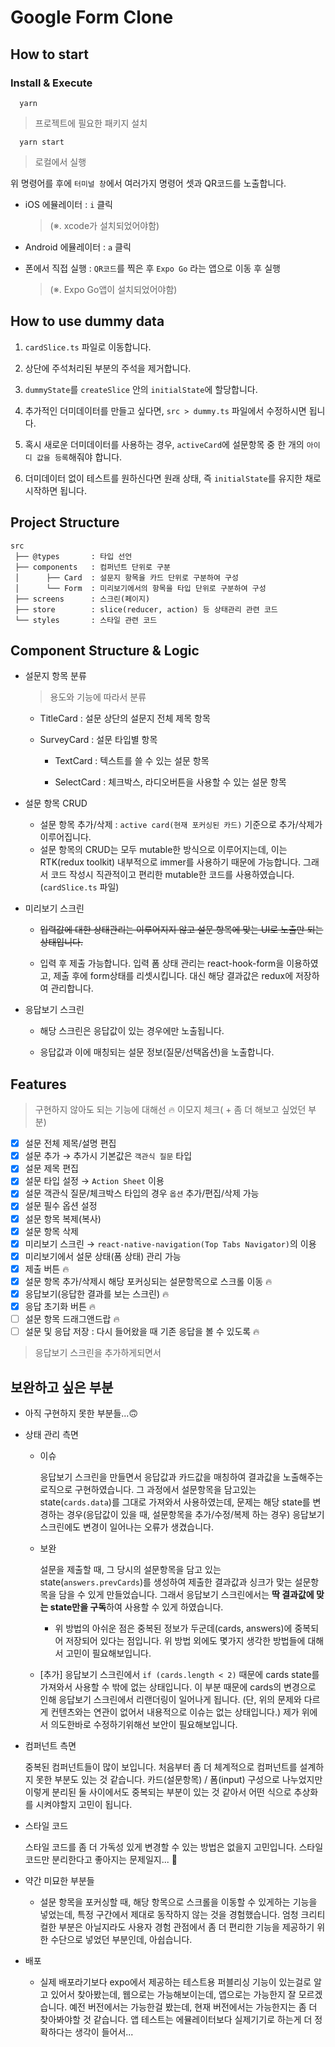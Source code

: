 # Google Form Clone

## How to start

### Install & Execute

```
  yarn
```

> 프로젝트에 필요한 패키지 설치

```
  yarn start
```

> 로컬에서 실행

위 명령어를 후에 `터미널 창`에서 여러가지 명령어 셋과 QR코드를 노출합니다.

- iOS 에뮬레이터 : `i` 클릭

  > (※. xcode가 설치되었어야함)

- Android 에뮬레이터 : `a` 클릭

- 폰에서 직접 실행 : `QR코드`를 찍은 후 `Expo Go` 라는 앱으로 이동 후 실행
  > (※. Expo Go앱이 설치되었어야함)

## How to use dummy data

1. `cardSlice.ts` 파일로 이동합니다.

2. 상단에 주석처리된 부분의 주석을 제거합니다.

3. `dummyState`를 `createSlice` 안의 `initialState`에 할당합니다.

4. 추가적인 더미데이터를 만들고 싶다면, `src > dummy.ts` 파일에서 수정하시면 됩니다.

5. 혹시 새로운 더미데이터를 사용하는 경우, `activeCard`에 설문항목 중 한 개의 `아이디 값을 등록`해줘야 합니다.

6. 더미데이터 없이 테스트를 원하신다면 원래 상태, 즉 `initialState`를 유지한 채로 시작하면 됩니다.

## Project Structure

```
src
 ├── @types       : 타입 선언
 ├── components   : 컴퍼넌트 단위로 구분
 │      ├── Card  : 설문지 항목을 카드 단위로 구분하여 구성
 │      └── Form  : 미리보기에서의 항목을 타입 단위로 구분하여 구성
 ├── screens      : 스크린(페이지)
 ├── store        : slice(reducer, action) 등 상태관리 관련 코드
 └── styles       : 스타일 관련 코드
```

## Component Structure & Logic

- 설문지 항목 분류

  > 용도와 기능에 따라서 분류

  - TitleCard : 설문 상단의 설문지 전체 제목 항목

  - SurveyCard : 설문 타입별 항목

    - TextCard : 텍스트를 쓸 수 있는 설문 항목

    - SelectCard : 체크박스, 라디오버튼을 사용할 수 있는 설문 항목

- 설문 항목 CRUD

  - 설문 항목 추가/삭제 : `active card(현재 포커싱된 카드)` 기준으로 추가/삭제가 이루어집니다.
  - 설문 항목의 CRUD는 모두 mutable한 방식으로 이루어지는데, 이는 RTK(redux toolkit) 내부적으로 immer를 사용하기 때문에 가능합니다. 그래서 코드 작성시 직관적이고 편리한 mutable한 코드를 사용하였습니다. (`cardSlice.ts` 파일)

- 미리보기 스크린

  - ~~입력값에 대한 상태관리는 이루어지지 않고 설문 항목에 맞는 UI로 노출만 되는 상태입니다.~~

  - 입력 후 제출 가능합니다. 입력 폼 상태 관리는 react-hook-form을 이용하였고, 제출 후에 form상태를 리셋시킵니다. 대신 해당 결과값은 redux에 저장하여 관리합니다.

- 응답보기 스크린

  - 해당 스크린은 응답값이 있는 경우에만 노출됩니다.

  - 응답값과 이에 매칭되는 설문 정보(질문/선택옵션)을 노출합니다.

## Features

> 구현하지 않아도 되는 기능에 대해선 🔥 이모지 체크( + 좀 더 해보고 싶었던 부분)

- [x] 설문 전체 제목/설명 편집
- [x] 설문 추가 → 추가시 기본값은 `객관식 질문` 타입
- [x] 설문 제목 편집
- [x] 설문 타입 설정 → `Action Sheet` 이용
- [x] 설문 객관식 질문/체크박스 타입의 경우 `옵션` 추가/편집/삭제 가능
- [x] 설문 필수 옵션 설정
- [x] 설문 항목 복제(복사)
- [x] 설문 항목 삭제
- [x] 미리보기 스크린 → `react-native-navigation(Top Tabs Navigator)`의 이용
- [x] 미리보기에서 설문 상태(폼 상태) 관리 가능
- [x] 제출 버튼 🔥
- [x] 설문 항목 추가/삭제시 해당 포커싱되는 설문항목으로 스크롤 이동 🔥
- [x] 응답보기(응답한 결과를 보는 스크린) 🔥
- [x] 응답 초기화 버튼 🔥
- [ ] 설문 항목 드래그앤드랍 🔥
- [ ] 설문 및 응답 저장 : 다시 들어왔을 때 기존 응답을 볼 수 있도록 🔥

> 응답보기 스크린을 추가하게되면서

## 보완하고 싶은 부분

- 아직 구현하지 못한 부분들...🙃

- 상태 관리 측면

  - 이슈

    응답보기 스크린을 만들면서 응답값과 카드값을 매칭하여 결과값을 노출해주는 로직으로 구현하였습니다. 그 과정에서 설문항목을 담고있는 state(`cards.data`)를 그대로 가져와서 사용하였는데, 문제는 해당 state를 변경하는 경우(응답값이 있을 때, 설문항목을 추가/수정/복제 하는 경우) 응답보기 스크린에도 변경이 일어나는 오류가 생겼습니다.

  - 보완

    설문을 제출할 때, 그 당시의 설문항목을 담고 있는 state(`answers.prevCards`)를 생성하여 제출한 결과값과 싱크가 맞는 설문항목을 담을 수 있게 만들었습니다. 그래서 응답보기 스크린에서는 **딱 결과값에 맞는 state만을 구독**하여 사용할 수 있게 하였습니다.

    - 위 방법의 아쉬운 점은 중복된 정보가 두군데(cards, answers)에 중복되어 저장되어 있다는 점입니다. 위 방법 외에도 몇가지 생각한 방법들에 대해서 고민이 필요해보입니다.

  - [추가] 응답보기 스크린에서 `if (cards.length < 2)` 때문에 cards state를 가져와서 사용할 수 밖에 없는 상태입니다. 이 부분 때문에 cards의 변경으로 인해 응답보기 스크린에서 리랜더링이 일어나게 됩니다. (단, 위의 문제와 다르게 컨텐츠와는 연관이 없어서 내용적으로 이슈는 없는 상태입니다.) 제가 위에서 의도한바로 수정하기위해선 보안이 필요해보입니다.

- 컴퍼넌트 측면

  중복된 컴퍼넌트들이 많이 보입니다. 처음부터 좀 더 체계적으로 컴퍼넌트를 설계하지 못한 부분도 있는 것 같습니다. 카드(설문항목) / 폼(input) 구성으로 나누었지만 이렇게 분리된 둘 사이에서도 중복되는 부분이 있는 것 같아서 어떤 식으로 추상화를 시켜야할지 고민이 됩니다.

- 스타일 코드

  스타일 코드를 좀 더 가독성 있게 변경할 수 있는 방법은 없을지 고민입니다. 스타일 코드만 분리한다고 좋아지는 문제일지... 🤔

- 약간 미묘한 부분들

  - 설문 항목을 포커싱할 때, 해당 항목으로 스크롤을 이동할 수 있게하는 기능을 넣었는데, 특정 구간에서 제대로 동작하지 않는 것을 경험했습니다. 엄청 크리티컬한 부분은 아닐지라도 사용자 경험 관점에서 좀 더 편리한 기능을 제공하기 위한 수단으로 넣었던 부분인데, 아쉽습니다.

- 배포

  - 실제 배포라기보다 expo에서 제공하는 테스트용 퍼블리싱 기능이 있는걸로 알고 있어서 찾아봤는데, 웹으로는 가능해보이는데, 앱으로는 가능한지 잘 모르겠습니다. 예전 버전에서는 가능한걸 봤는데, 현재 버전에서는 가능한지는 좀 더 찾아봐야할 것 같습니다. 앱 테스트는 에뮬레이터보다 실제기기로 하는게 더 정확하다는 생각이 들어서...
